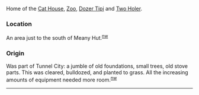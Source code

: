 Home of the [Cat House](Cat-House), [Zoo](Zoo), [Dozer Tipi](Dozer-Tipi) and [Two Holer](Two-Holer).

### Location

An area just to the south of Meany Hut.<sup>[nw][]</sup>

### Origin

Was part of Tunnel City: a jumble of old foundations, small trees, old stove parts. This was cleared, bulldozed, and planted to grass. All the increasing amounts of equipment needed more room.<sup>[nw][]</sup>


---

[nw]: Names-Walt "Meany Names by Walter Little, 1984"
